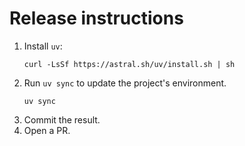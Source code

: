 # Release instructions

1. Install `uv`:
    ```shell
    curl -LsSf https://astral.sh/uv/install.sh | sh
    ```
1. Run `uv sync` to update the project's environment.
    ```shell
    uv sync 
    ```
1. Commit the result.
1. Open a PR.
